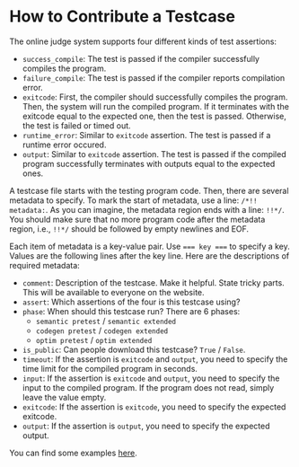 # How to Contribute a Testcase

The online judge system supports four different kinds of test assertions:

* `success_compile`: The test is passed if the compiler successfully compiles the program.
* `failure_compile`: The test is passed if the compiler reports compilation error.
* `exitcode`: First, the compiler should successfully compiles the program. Then, the system will run the compiled program. If it terminates with the exitcode equal to the expected one, then the test is passed. Otherwise, the test is failed or timed out.
* `runtime_error`: Similar to `exitcode` assertion. The test is passed if a runtime error occured.
* `output`: Similar to `exitcode` assertion. The test is passed if the compiled program successfully terminates with outputs equal to the expected ones.

A testcase file starts with the testing program code. Then, there are several metadata to specify. To mark the start of metadata, use a line: `/*!! metadata:`. As you can imagine, the metadata region ends with a line: `!!*/`. You should make sure that no more program code after the metadata region, i.e., `!!*/` should be followed by empty newlines and EOF.

Each item of metadata is a key-value pair. Use `=== key ===` to specify a key. Values are the following lines after the key line. Here are the descriptions of required metadata:

* `comment`: Description of the testcase. Make it helpful. State tricky parts. This will be available to everyone on the website.
* `assert`: Which assertions of the four is this testcase using?
* `phase`: When should this testcase run? There are 6 phases:
    * `semantic pretest` / `semantic extended`
    * `codegen pretest` / `codegen extended`
    * `optim pretest` / `optim extended`
* `is_public`: Can people download this testcase? `True` / `False`.
* `timeout`: If the assertion is `exitcode` and `output`, you need to specify the time limit for the compiled program in seconds.
* `input`: If the assertion is `exitcode` and `output`, you need to specify the input to the compiled program. If the program does not read, simply leave the value empty.
* `exitcode`: If the assertion is `exitcode`, you need to specify the expected exitcode.
* `output`: If the assertion is `output`, you need to specify the expected output.

You can find some examples [here](https://github.com/abcdabcd987/acm-compiler-judge/tree/master/docs/demo_testcases).
